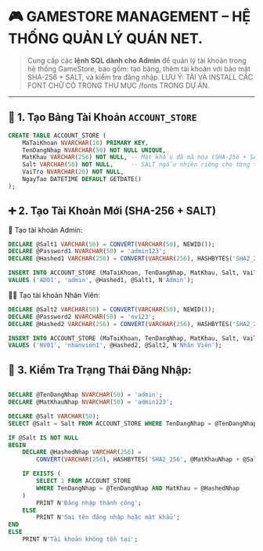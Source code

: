 # 🎮 GAMESTORE MANAGEMENT – HỆ THỐNG QUẢN LÝ QUÁN NET.

> Cung cấp các **lệnh SQL dành cho Admin** để quản lý tài khoản trong hệ thống GameStore, bao gồm: tạo bảng, thêm tài khoản với bảo mật SHA-256 + SALT, và kiểm tra đăng nhập.
> LƯU Ý: TẢI VÀ INSTALL CÁC FONT CHỮ CÓ TRONG THƯ MỤC /fonts TRONG DỰ ÁN.
---

## 📁 1. Tạo Bảng Tài Khoản `ACCOUNT_STORE`

```sql
CREATE TABLE ACCOUNT_STORE (
    MaTaiKhoan NVARCHAR(10) PRIMARY KEY,
    TenDangNhap NVARCHAR(50) NOT NULL UNIQUE,
    MatKhau VARCHAR(256) NOT NULL, -- Mật khẩu đã mã hóa (SHA-256 + SALT)
    Salt VARCHAR(50) NOT NULL,     -- SALT ngẫu nhiên riêng cho từng tài khoản
    VaiTro NVARCHAR(20) NOT NULL,
    NgayTao DATETIME DEFAULT GETDATE()
);
```
## ➕ 2. Tạo Tài Khoản Mới (SHA-256 + SALT)

👤 Tạo tài khoản Admin:

```sql
DECLARE @Salt1 VARCHAR(50) = CONVERT(VARCHAR(50), NEWID());
DECLARE @Password1 NVARCHAR(50) = 'admin123';
DECLARE @Hashed1 VARCHAR(256) = CONVERT(VARCHAR(256), HASHBYTES('SHA2_256', @Password1 + @Salt1), 2);

INSERT INTO ACCOUNT_STORE (MaTaiKhoan, TenDangNhap, MatKhau, Salt, VaiTro)
VALUES ('AD01', 'admin', @Hashed1, @Salt1, N'Admin');
```

👨‍💼 Tạo tài khoản Nhân Viên:

```sql
DECLARE @Salt2 VARCHAR(50) = CONVERT(VARCHAR(50), NEWID());
DECLARE @Password2 NVARCHAR(50) = 'nv123';
DECLARE @Hashed2 VARCHAR(256) = CONVERT(VARCHAR(256), HASHBYTES('SHA2_256', @Password2 + @Salt2), 2);

INSERT INTO ACCOUNT_STORE (MaTaiKhoan, TenDangNhap, MatKhau, Salt, VaiTro)
VALUES ('NV01', 'nhanvien1', @Hashed2, @Salt2, N'Nhân Viên');
```

## 🔐 3. Kiểm Tra Trạng Thái Đăng Nhập:

```sql

DECLARE @TenDangNhap NVARCHAR(50) = 'admin';
DECLARE @MatKhauNhap NVARCHAR(50) = 'admin123';

DECLARE @Salt VARCHAR(50);
SELECT @Salt = Salt FROM ACCOUNT_STORE WHERE TenDangNhap = @TenDangNhap;

IF @Salt IS NOT NULL
BEGIN
    DECLARE @HashedNhap VARCHAR(256) =
        CONVERT(VARCHAR(256), HASHBYTES('SHA2_256', @MatKhauNhap + @Salt), 2);

    IF EXISTS (
        SELECT 1 FROM ACCOUNT_STORE
        WHERE TenDangNhap = @TenDangNhap AND MatKhau = @HashedNhap
    )
        PRINT N'Đăng nhập thành công';
    ELSE
        PRINT N'Sai tên đăng nhập hoặc mật khẩu';
END
ELSE
    PRINT N'Tài khoản không tồn tại';
```
